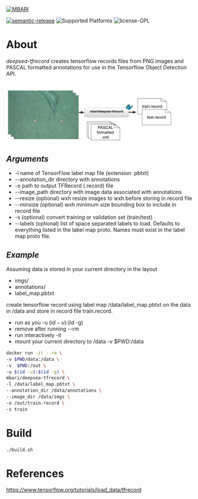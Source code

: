 [![MBARI](https://www.mbari.org/wp-content/uploads/2014/11/logo-mbari-3b.png)](http://www.mbari.org)

[![semantic-release](https://img.shields.io/badge/%20%20%F0%9F%93%A6%F0%9F%9A%80-semantic--release-e10079.svg)](https://github.com/semantic-release/semantic-release)
![Supported Platforms](https://img.shields.io/badge/Supported%20Platforms-Windows%20%7C%20macOS%20%7C%20Linux-green)
![license-GPL](https://img.shields.io/badge/license-GPL-blue)

# About

*deepsea-tfrecord* creates tensorflow records files from PNG images and PASCAL formatted annotations for use in the Tensorflow Object Detection API.
    
![ Image link ](docs/docs/imgs/flow.jpg)

## *Arguments* 

  * -l name of TensorFlow label map file (extension .pbtxt)
  * --annotation_dir directory with annotations
  * -o path to output TFRecord (.record) file
  * --image_path directory with image data associated with annotations
  * --resize (optional) wxh resize images to wxh before storing in record file
  * --minsize (optional) wxh minimum size bounding box to include in record file
  * -s (optional) convert training or validation set (train/test)
  * --labels (optional) list of space separated labels to load. Defaults to everything listed in the label map proto. Names must exist in the label map proto file. 

## *Example*

Assuming data is stored in your current directory in the layout
 
 * imgs/
 * annotations/
 * label_map.pbtxt
 
 create tensorflow record using label map  /data/label_map.pbtxt on the data in /data and store in record file train.record.

 * run as you -u $(id -u):$(id -g)
 * remove after running --rm
 * run interactively -it
 * mount your current directory to /data -v $PWD:/data

```bash
docker run -it --rm \
-v $PWD/data:/data \
-v  $PWD:/out \
-u $(id -u):$(id -g) \
mbari/deepsea-tfrecord \
-l /data/label_map.pbtxt \
--annotation_dir /data/annotations \
--image_dir /data/imgs \
-o /out/train.record \
-s train
```

# Build 
```bash
./build.sh
```

# References
https://www.tensorflow.org/tutorials/load_data/tfrecord
